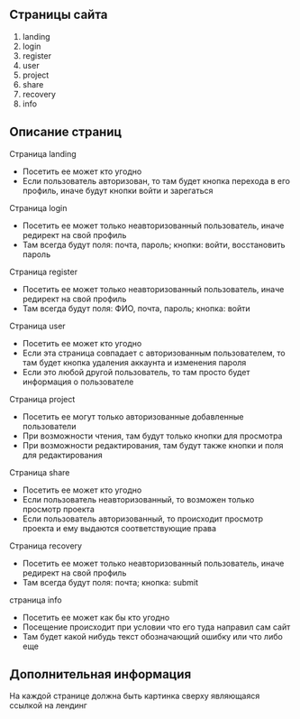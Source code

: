 Страницы сайта
--------------

1. landing
2. login
3. register
4. user
5. project
6. share
7. recovery
8. info

Описание страниц
----------------

Страница landing
- Посетить ее может кто угодно 
- Если пользователь авторизован, то там будет кнопка 
  перехода в его профиль, иначе будут кнопки войти и зарегаться

Страница login
- Посетить ее может только неавторизованный пользователь, иначе редирект на свой профиль
- Там всегда будут поля: почта, пароль; кнопки: войти, восстановить пароль

Страница register
- Посетить ее может только неавторизованный пользователь, иначе редирект на свой профиль
- Там всегда будут поля: ФИО, почта, пароль; кнопка: войти 

Страница user
- Посетить ее может кто угодно 
- Если эта страница совпадает с авторизованным пользователем, 
  то там будет кнопка удаления аккаунта и изменения пароля
- Если это любой другой пользователь, то там просто будет информация о пользователе

Страница project
- Посетить ее могут только авторизованные добавленные пользователи
- При возможности чтения, там будут только кнопки для просмотра
- При возможности редактирования, там будут также кнопки и поля для редактирования

Страница share
- Посетить ее может кто угодно 
- Если пользователь неавторизованный, то возможен только просмотр проекта
- Если пользователь авторизованный, то происходит просмотр проекта и ему выдаются 
  соответствующие права

Страница recovery
- Посетить ее может только неавторизованный пользователь, иначе редирект на свой профиль
- Там всегда будут поля: почта; кнопка: submit 

страница info
- Посетить ее может как бы кто угодно 
- Посещение происходит при условии что его туда направил сам сайт
- Там будет какой нибудь текст обозначающий ошибку или что либо еще


Дополнительная информация
-------------------------

На каждой странице должна быть картинка сверху являющаяся ссылкой на лендинг
